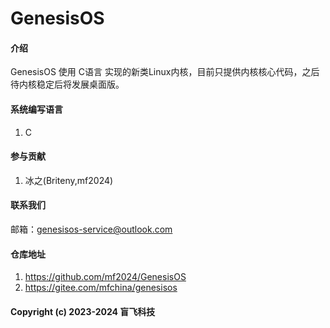 # GenesisOS

#### 介绍
GenesisOS 使用 C语言 实现的新类Linux内核，目前只提供内核核心代码，之后待内核稳定后将发展桌面版。

#### 系统编写语言
1. C

#### 参与贡献
1. 冰之(Briteny,mf2024)


#### 联系我们
邮箱：genesisos-service@outlook.com

#### 仓库地址
1. https://github.com/mf2024/GenesisOS
2. https://gitee.com/mfchina/genesisos
      

#### Copyright (c) 2023-2024 盲飞科技 

